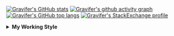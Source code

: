 <!--
**Gravifer/Gravifer** is a ✨ _special_ ✨ repository because its `README.md` (this file) appears on your GitHub profile.

Here are some ideas to get you started:

- 🔭 I’m currently working on ...
- 🌱 I’m currently learning ...
- 👯 I’m looking to collaborate on ...
- 🤔 I’m looking for help with ...
- 💬 Ask me about ...
- 📫 How to reach me: ...
- 😄 Pronouns: ...
- ⚡ Fun fact: ...
-->

<!-- ![Metrics](https://github.com/my-github-user/my-github-user/blob/main/github-metrics.svg) -->

<!-- [![Gravifer's GitHub Streak](https://github-readme-streak-stats.herokuapp.com/?user=Gravifer&theme=default&background=ffffff0a&border=00000000&stroke=80808080&currStreakNum=808080&sideNums=808080&sideLabels=808080&dates=808080)](https://github.com/DenverCoder1/github-readme-streak-stats) -->
<!-- [![Contribution Stats](https://github-contribution-stats.vercel.app/api/?username=Gravifer)](https://github.com/LordDashMe/github-contribution-stats/)  -->
[![Gravifer's GitHub stats](https://github-readme-stats.vercel.app/api?username=Gravifer&theme=default&bg_color=ffffff0a&text_color=808080&hide_border=true&show_icons=true&count_private=true)](https://github.com/anuraghazra/github-readme-stats)
[![Gravifer's github activity graph](https://activity-graph.herokuapp.com/graph?username=Gravifer&bg_color=ffffff0a&color=3080ed&line=5094f0&point=4d72f2&hide_border=true)](https://github.com/ashutosh00710/github-readme-activity-graph)
[![Gravifer's GitHub top langs](https://github-readme-stats.vercel.app/api/top-langs/?username=Gravifer&theme=default&bg_color=ffffff0a&text_color=808080&hide_border=true&show_icons=true&count_private=true&layout=compact)](https://github.com/anuraghazra/github-readme-stats)
[![Gravifer's StackExchange profile](https://stackexchange.com/users/flair/18316138.png?theme=clean)](https://mathematica.stackexchange.com/users/72025)
<!-- [![Visitors](https://visitor-badge.glitch.me/badge?page_id=Gravifer.Gravifer)](https://github.com/Gravifer/) -->

<details>
  <summary>
    <strong>My Working Style</strong><!--<a href="https://wakatime.com/badge/github/Gravifer/Gravifer"><img src="https://wakatime.com/badge/github/Gravifer/Gravifer.svg" alt="time tracker"></a>-->
  </summary>

[![time tracker](https://wakatime.com/badge/github/Gravifer/Gravifer.svg)](https://wakatime.com/badge/github/Gravifer/Gravifer)
<!--START_SECTION:waka-->
![Profile Views](http://img.shields.io/badge/Profile%20Views-22-blue)

![Lines of code](https://img.shields.io/badge/From%20Hello%20World%20I%27ve%20Written-815720%20lines%20of%20code-blue)

**I'm an Early 🐤** 

```text
🌞 Morning    33 commits     ████░░░░░░░░░░░░░░░░░░░░░   18.44% 
🌆 Daytime    83 commits     ███████████░░░░░░░░░░░░░░   46.37% 
🌃 Evening    46 commits     ██████░░░░░░░░░░░░░░░░░░░   25.7% 
🌙 Night      17 commits     ██░░░░░░░░░░░░░░░░░░░░░░░   9.5%

```


📊 **This Week I Spent My Time On** 

```text
💬 Programming Languages: 
Browsing                 31 hrs 31 mins      ██████████████░░░░░░░░░░░   58.64% 
Julia                    15 hrs 58 mins      ███████░░░░░░░░░░░░░░░░░░   29.73% 
Markdown                 3 hrs 18 mins       █░░░░░░░░░░░░░░░░░░░░░░░░   6.16% 
Other                    1 hr 41 mins        ░░░░░░░░░░░░░░░░░░░░░░░░░   3.15% 
Git Config               21 mins             ░░░░░░░░░░░░░░░░░░░░░░░░░   0.68%

🔥 Editors: 
Browser                  31 hrs 32 mins      ██████████████░░░░░░░░░░░   58.67% 
VS Code                  20 hrs 37 mins      █████████░░░░░░░░░░░░░░░░   38.36% 
Word                     1 hr 22 mins        ░░░░░░░░░░░░░░░░░░░░░░░░░   2.56% 
Powerpoint               12 mins             ░░░░░░░░░░░░░░░░░░░░░░░░░   0.4%

🐱‍💻 Projects: 
CFD2021-G4-Projects      49 hrs              ██████████████████████░░░   91.15% 
wakatime-config          1 hr 48 mins        ░░░░░░░░░░░░░░░░░░░░░░░░░   3.38% 
Unknown Project          1 hr 28 mins        ░░░░░░░░░░░░░░░░░░░░░░░░░   2.73% 
queue-sdp                42 mins             ░░░░░░░░░░░░░░░░░░░░░░░░░   1.32% 
CFD_Julia                38 mins             ░░░░░░░░░░░░░░░░░░░░░░░░░   1.19%

💻 Operating System: 
Windows                  53 hrs 45 mins      █████████████████████████   100.0%

```

**I Mostly Code in Mathematica** 

```text
Mathematica              7 repos             ████████████░░░░░░░░░░░░░   50.0% 
TeX                      2 repos             ███░░░░░░░░░░░░░░░░░░░░░░   14.29% 
MATLAB                   2 repos             ███░░░░░░░░░░░░░░░░░░░░░░   14.29% 
Assembly                 1 repo              █░░░░░░░░░░░░░░░░░░░░░░░░   7.14% 
Python                   1 repo              █░░░░░░░░░░░░░░░░░░░░░░░░   7.14%

```



<!--END_SECTION:waka-->
</details>
